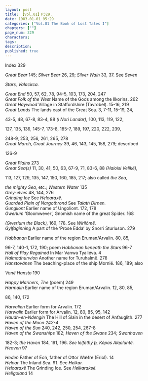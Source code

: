 ```yaml
---
layout: post
title: 【Vol.01】P329.
date: 1983-01-01 05:29
categories: ["Vol.01 The Book of Lost Tales I"]
chapters: [""]
page_num: 329
characters: 
tags: 
description: 
published: true
---
```


<p style="text-indent: 0;">
Index 329
</p>

<I>Great Bear   </I> 145; <I>Silver Bear</I> 26, 29; <I>Silver Wain</I> 33, 37. See <I>Seven</I>

<I>Stars, Valacirca.</I>

<I>Great End  </I> 50, 57, 62, 78, 94-5, 103, 173, 204, 247<BR><I>Great Folk of the West  </I> Name of the Gods among the Ilkorins. 262<BR><I>Great Haywood  </I> Village in Staffordshire (Tavrobel). 15-16, 219<BR><I>Great Lands   </I> The lands east of the Great Sea. 3, 7-11, 15-19, 24,

43-5, 48, 67-8, 83-4, 88 <I>(i Nori Landar),</I> 100, 113, 119, 122,

127, 135, 139, 145-7, 173-8, 185-7, 189, 197, 220, 222, 239,

248-9, 253, 256, 261, 265, 278<BR><I>Great March, Great Journey  </I> 39, 46, 143, 145, 158, 279; described

126-9

<I>Great Plains  </I> 273<BR><I>Great Sea(s)   </I> 11, 30, 41, 50, 63, 67-9, 71, 83-6, 88 <I>(Haloisi Velikë),</I>

113, 127, 129, 135, 147, 150, 160, 185, 217; also called <I>the Sea,</I>

<I>the mighty Sea,</I> etc.; <I>Western Water</I> 135<BR><I>Grey-elves  </I> 48, 144, 276<BR><I>Grinding Ice  </I> See <I>Helcaraxë.<BR>Guarded Plain of Nargothrond  </I> See <I>Talath Dirnen.<BR>Gungliont  </I> Earlier name of Ungoliont. 172, 178<BR><I>Gwerlum   </I> ‘Gloomwever’, Gnomish name of the great Spider.   168

<I>(Gwerlum the Black),</I> 169, 178. See <I>Wirilómë.<BR>Gylfaginning  </I> A part of the ‘Prose Edda’ by Snorri Sturluson. 279

<I>Habbanan   </I> Earlier name of the  region  Eruman/Arvalin.   80, 85,

96-7, 140-1, 172, 190; poem <I>Habbanan beneath the Stars</I> 96-7<BR><I>Hall of Play Regained  </I> In Mar Vanwa Tyaliéva. 4<BR><I>Halmadhurwion   </I> Another name for Turuhalmë. 278<BR><I>Hanstovánen  </I> The beaching-place of the ship Mornië. 186, 189; also

<I>Vanë Hansto</I> 190

<I>Happy Mariners, The    </I> (poem) 249<BR><I>Harmalin   </I> Earlier name of the region Eruman/Arvalin. 12, 80, 85,

86, 140, 172

<I>Harvalien   </I> Earlier form for Arvalin. 172<BR><I>Harwalin   </I> Earlier form for Arvalin. 12, 80, 85, 95, 142<BR><I>Haudh-en-Ndengin   </I> The Hill of Slain in the desert of Anfauglith. 277<BR><I>Haven of the Moon    242-4<BR>Haven of the Sun   </I> 240, 242, 250, 254, 267-8<BR><I>Haven of the Swanships   </I> 182; <I>Haven of the Swans</I> 234; <I>Swanhaven</I>

182-3; <I>the Haven</I> 184, 191, 196. <I>See lelfethý þ, Kópas Alqaluntë.<BR>Heaven  </I> 97

<I>Heden   </I> Father of Eoh, father of Ottor Wǽfre (Eriol). 14<BR><I>Helcar  </I> The Inland Sea. 91. See <I>Helkar.<BR>Helcaraxë</I> The Grinding Ice. See <I>Helkaraksë.<BR>Heligoland  </I> 14

